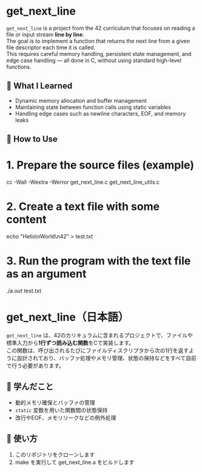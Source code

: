 # get_next_line  
`get_next_line` is a project from the 42 curriculum that focuses on reading a file or input stream **line by line**.  
The goal is to implement a function that returns the next line from a given file descriptor each time it is called.  
This requires careful memory handling, persistent state management, and edge case handling — all done in C, without using standard high-level functions.

## 🧠 What I Learned
- Dynamic memory allocation and buffer management
- Maintaining state between function calls using static variables
- Handling edge cases such as newline characters, EOF, and memory leaks

## 🧪 How to Use
# 1. Prepare the source files (example)
cc -Wall -Wextra -Werror get_next_line.c get_next_line_utils.c

# 2. Create a text file with some content
echo "Hello\nWorld\n42" > test.txt

# 3. Run the program with the text file as an argument
./a.out test.txt

# get_next_line（日本語）
`get_next_line` は、42のカリキュラムに含まれるプロジェクトで、ファイルや標準入力から**1行ずつ読み込む関数**をCで実装します。  
この関数は、呼び出されるたびにファイルディスクリプタから次の1行を返すように設計されており、バッファ処理やメモリ管理、状態の保持などをすべて自前で行う必要があります。

## 🧠 学んだこと
- 動的メモリ確保とバッファの管理
- `static` 変数を用いた関数間の状態保持
- 改行やEOF、メモリリークなどの例外処理

## 🧪 使い方
1. このリポジトリをクローンします
2. make を実行して get_next_line.a をビルドします

